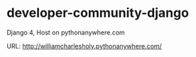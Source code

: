 # developer-community-django
 Django 4,
 Host on pythonanywhere.com

 URL: http://williamcharlesholy.pythonanywhere.com/
